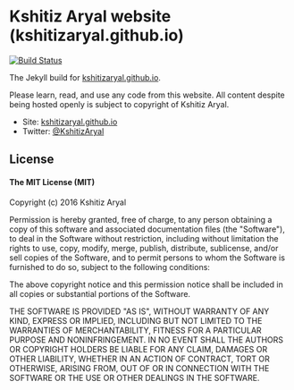 # Kshitiz Aryal website (kshitizaryal.github.io)

[![Build Status](https://travis-ci.org/KshitizAryal/kshitizaryal.github.io.svg?branch=master)](https://travis-ci.org/KshitizAryal/kshitizaryal.github.io)

The Jekyll build for [kshitizaryal.github.io](https://kshitizaryal.github.io).

Please learn, read, and use any code from this website. All content despite being hosted openly is subject to copyright of Kshitiz Aryal.

* Site: [kshitizaryal.github.io](https://kshitizaryal.github.io)
* Twitter: [@KshitizAryal](https://twitter.com/KshitizAryal)

## License

#### The MIT License (MIT)

Copyright (c) 2016 Kshitiz Aryal

Permission is hereby granted, free of charge, to any person obtaining a copy
of this software and associated documentation files (the "Software"), to deal
in the Software without restriction, including without limitation the rights
to use, copy, modify, merge, publish, distribute, sublicense, and/or sell
copies of the Software, and to permit persons to whom the Software is
furnished to do so, subject to the following conditions:

The above copyright notice and this permission notice shall be included in all
copies or substantial portions of the Software.

THE SOFTWARE IS PROVIDED "AS IS", WITHOUT WARRANTY OF ANY KIND, EXPRESS OR
IMPLIED, INCLUDING BUT NOT LIMITED TO THE WARRANTIES OF MERCHANTABILITY,
FITNESS FOR A PARTICULAR PURPOSE AND NONINFRINGEMENT. IN NO EVENT SHALL THE
AUTHORS OR COPYRIGHT HOLDERS BE LIABLE FOR ANY CLAIM, DAMAGES OR OTHER
LIABILITY, WHETHER IN AN ACTION OF CONTRACT, TORT OR OTHERWISE, ARISING FROM,
OUT OF OR IN CONNECTION WITH THE SOFTWARE OR THE USE OR OTHER DEALINGS IN THE
SOFTWARE.
